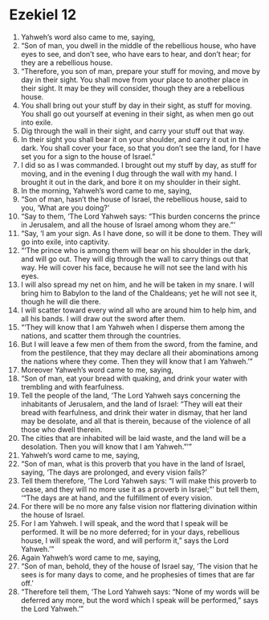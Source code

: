﻿
# Ezekiel 12
1. Yahweh’s word also came to me, saying, 
2. “Son of man, you dwell in the middle of the rebellious house, who have eyes to see, and don’t see, who have ears to hear, and don’t hear; for they are a rebellious house. 
3. “Therefore, you son of man, prepare your stuff for moving, and move by day in their sight. You shall move from your place to another place in their sight. It may be they will consider, though they are a rebellious house. 
4. You shall bring out your stuff by day in their sight, as stuff for moving. You shall go out yourself at evening in their sight, as when men go out into exile. 
5. Dig through the wall in their sight, and carry your stuff out that way. 
6. In their sight you shall bear it on your shoulder, and carry it out in the dark. You shall cover your face, so that you don’t see the land, for I have set you for a sign to the house of Israel.” 
7. I did so as I was commanded. I brought out my stuff by day, as stuff for moving, and in the evening I dug through the wall with my hand. I brought it out in the dark, and bore it on my shoulder in their sight. 
8. In the morning, Yahweh’s word came to me, saying, 
9. “Son of man, hasn’t the house of Israel, the rebellious house, said to you, ‘What are you doing?’ 
10. “Say to them, ‘The Lord Yahweh says: “This burden concerns the prince in Jerusalem, and all the house of Israel among whom they are.”’ 
11. “Say, ‘I am your sign. As I have done, so will it be done to them. They will go into exile, into captivity. 
12. “‘The prince who is among them will bear on his shoulder in the dark, and will go out. They will dig through the wall to carry things out that way. He will cover his face, because he will not see the land with his eyes. 
13. I will also spread my net on him, and he will be taken in my snare. I will bring him to Babylon to the land of the Chaldeans; yet he will not see it, though he will die there. 
14. I will scatter toward every wind all who are around him to help him, and all his bands. I will draw out the sword after them. 
15. “‘They will know that I am Yahweh when I disperse them among the nations, and scatter them through the countries. 
16. But I will leave a few men of them from the sword, from the famine, and from the pestilence, that they may declare all their abominations among the nations where they come. Then they will know that I am Yahweh.’” 
17. Moreover Yahweh’s word came to me, saying, 
18. “Son of man, eat your bread with quaking, and drink your water with trembling and with fearfulness. 
19. Tell the people of the land, ‘The Lord Yahweh says concerning the inhabitants of Jerusalem, and the land of Israel: “They will eat their bread with fearfulness, and drink their water in dismay, that her land may be desolate, and all that is therein, because of the violence of all those who dwell therein. 
20. The cities that are inhabited will be laid waste, and the land will be a desolation. Then you will know that I am Yahweh.”’” 
21. Yahweh’s word came to me, saying, 
22. “Son of man, what is this proverb that you have in the land of Israel, saying, ‘The days are prolonged, and every vision fails?’ 
23. Tell them therefore, ‘The Lord Yahweh says: “I will make this proverb to cease, and they will no more use it as a proverb in Israel;”’ but tell them, ‘“The days are at hand, and the fulfillment of every vision. 
24. For there will be no more any false vision nor flattering divination within the house of Israel. 
25. For I am Yahweh. I will speak, and the word that I speak will be performed. It will be no more deferred; for in your days, rebellious house, I will speak the word, and will perform it,” says the Lord Yahweh.’” 
26. Again Yahweh’s word came to me, saying, 
27. “Son of man, behold, they of the house of Israel say, ‘The vision that he sees is for many days to come, and he prophesies of times that are far off.’ 
28. “Therefore tell them, ‘The Lord Yahweh says: “None of my words will be deferred any more, but the word which I speak will be performed,” says the Lord Yahweh.’” 
